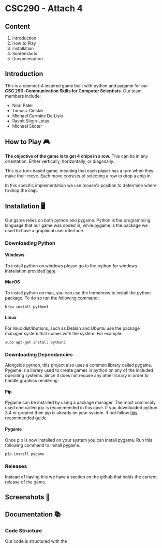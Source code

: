 # CSC290 - Attach 4

## Content
1. Introduction
2. How to Play
3. Installation
4. Screenshots
5. Documentation

## Introduction
This is a connect-4 inspired game built with python and pygame for our **CSC 290: Communication Skills for Computer Scientists**. Our team members include:

- Niral Patel
- Tomasz Cieslak
- Michael Carmine De Lisio
- Ravnit Singh Lotay
- Michael Skotar

## How to Play 🎮
**The objective of the game is to get 4 chips in a row.** This can be in any orientation. Either vertically, horizontally, or diagonally.

This is a turn-based game, meaning that each player has a turn when they make their move. Each move consists of selecting a row to drop a chip in.

In this specific implementation we use mouse's position to determine where to drop the chip.

## Installation 🖥️
Our game relies on both python and pygame. Python is the programming language that our game was coded in, while pygame is the package we used to have a graphical user interface.

### Downloading Python
#### Windows
To install python on windows please go to the python for windows installation provided [here](https://www.python.org/downloads/)

#### MacOS
To install python on mac, you can use the homebrew to install the python package. To do so run the following command: 

`brew install python3`

#### Linux
For linux distributions, such as Debian and Ubuntu use the package manager system that comes with the system. For example:

`sudo apt-get install python3`

### Downloading Dependancies
Alongside python, this project also uses a common library called pygame. Pygame is a library used to create games in python on any of the included operating systems. Since it does not require any other library in order to handle graphics rendering.

#### Pip
Pygame can be installed by using a package manager. The most commonly used one called `pip` is recommended in this case. If you downloaded python 3.4 or greated then pip is already on your system. If not follow [this](https://pip.pypa.io/en/stable/installing/) recommended guide. 

#### Pygame
Once pip is now installed on your system you can install pygame.
Run this following command to install pygame.

`pip install pygame`

### Releases
Instead of having this we have a section on the github that holds the current release of the game. 


## Screenshots 👾

## Documentation 📚

### Code Structure
Our code is structured with the 

